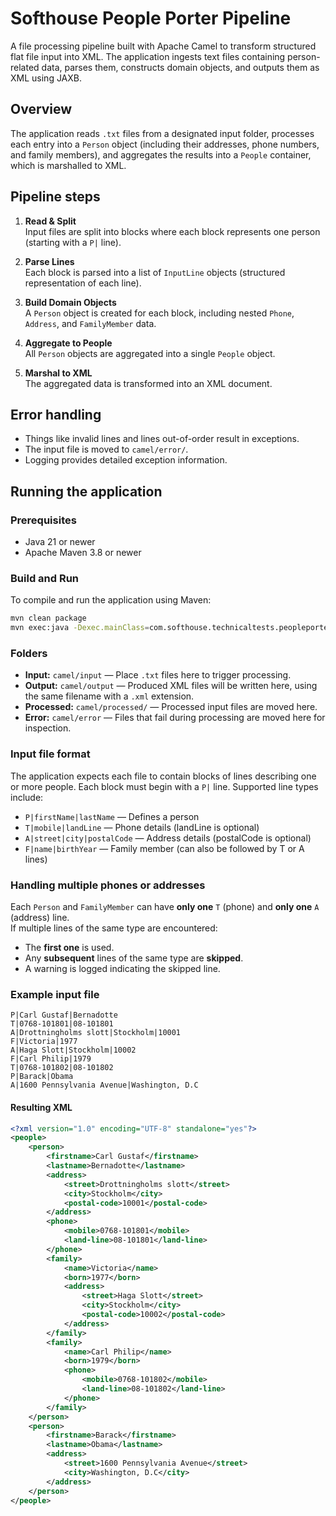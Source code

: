 # Softhouse People Porter Pipeline

A file processing pipeline built with Apache Camel to transform structured flat file input into XML. The application
ingests text files containing person-related data, parses them, constructs domain objects, and outputs them as XML using
JAXB.

## Overview

The application reads `.txt` files from a designated input folder, processes each entry into a `Person`
object (including their addresses, phone numbers, and family members), and aggregates the results into a `People`
container, which is marshalled to XML.

## Pipeline steps

1. **Read & Split**  
   Input files are split into blocks where each block represents one person (starting with a `P|` line).

2. **Parse Lines**  
   Each block is parsed into a list of `InputLine` objects (structured representation of each line).

3. **Build Domain Objects**  
   A `Person` object is created for each block, including nested `Phone`, `Address`, and `FamilyMember` data.

4. **Aggregate to People**  
   All `Person` objects are aggregated into a single `People` object.

5. **Marshal to XML**  
   The aggregated data is transformed into an XML document.

## Error handling

- Things like invalid lines and lines out-of-order result in exceptions.
- The input file is moved to `camel/error/`.
- Logging provides detailed exception information.

## Running the application

### Prerequisites

- Java 21 or newer
- Apache Maven 3.8 or newer

### Build and Run

To compile and run the application using Maven:

```bash
mvn clean package
mvn exec:java -Dexec.mainClass=com.softhouse.technicaltests.peopleporterpipeline.MainApp
```

### Folders

- **Input:** `camel/input` — Place `.txt` files here to trigger processing.
- **Output:** `camel/output` — Produced XML files will be written here, using the same filename with a `.xml` extension.
- **Processed:** `camel/processed/` — Processed input files are moved here.
- **Error:** `camel/error` — Files that fail during processing are moved here for inspection.

### Input file format

The application expects each file to contain blocks of lines describing one or more people. Each block must begin with a `P|` line. Supported line types include:

- `P|firstName|lastName` — Defines a person
- `T|mobile|landLine` — Phone details (landLine is optional)
- `A|street|city|postalCode` — Address details (postalCode is optional)
- `F|name|birthYear` — Family member (can also be followed by T or A lines)

### Handling multiple phones or addresses

Each `Person` and `FamilyMember` can have **only one** `T` (phone) and **only one** `A` (address) line.  
If multiple lines of the same type are encountered:

- The **first one** is used.
- Any **subsequent** lines of the same type are **skipped**.
- A warning is logged indicating the skipped line.

### Example input file

```plaintext
P|Carl Gustaf|Bernadotte
T|0768-101801|08-101801
A|Drottningholms slott|Stockholm|10001
F|Victoria|1977
A|Haga Slott|Stockholm|10002
F|Carl Philip|1979
T|0768-101802|08-101802
P|Barack|Obama
A|1600 Pennsylvania Avenue|Washington, D.C
```

#### Resulting XML

```xml
<?xml version="1.0" encoding="UTF-8" standalone="yes"?>
<people>
    <person>
        <firstname>Carl Gustaf</firstname>
        <lastname>Bernadotte</lastname>
        <address>
            <street>Drottningholms slott</street>
            <city>Stockholm</city>
            <postal-code>10001</postal-code>
        </address>
        <phone>
            <mobile>0768-101801</mobile>
            <land-line>08-101801</land-line>
        </phone>
        <family>
            <name>Victoria</name>
            <born>1977</born>
            <address>
                <street>Haga Slott</street>
                <city>Stockholm</city>
                <postal-code>10002</postal-code>
            </address>
        </family>
        <family>
            <name>Carl Philip</name>
            <born>1979</born>
            <phone>
                <mobile>0768-101802</mobile>
                <land-line>08-101802</land-line>
            </phone>
        </family>
    </person>
    <person>
        <firstname>Barack</firstname>
        <lastname>Obama</lastname>
        <address>
            <street>1600 Pennsylvania Avenue</street>
            <city>Washington, D.C</city>
        </address>
    </person>
</people>
```





